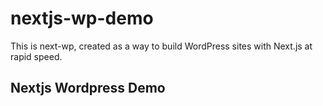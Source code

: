 # nextjs-wp-demo
This is next-wp, created as a way to build WordPress sites with Next.js at rapid speed. 

## Nextjs Wordpress Demo